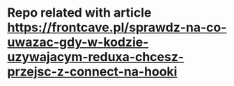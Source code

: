 # Repo related with article https://frontcave.pl/sprawdz-na-co-uwazac-gdy-w-kodzie-uzywajacym-reduxa-chcesz-przejsc-z-connect-na-hooki
